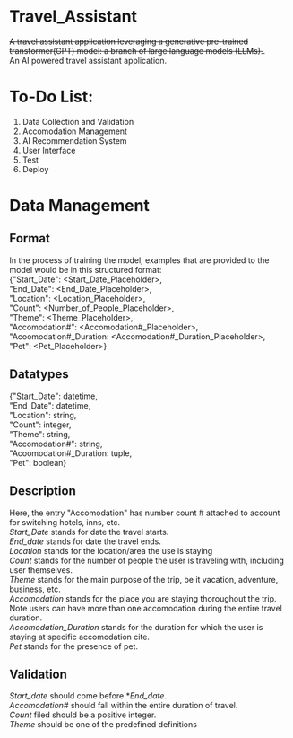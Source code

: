 # Travel_Assistant
~~A travel assistant application leveraging a generative pre-trained transformer(GPT) model: a branch of large language models (LLMs).~~.\
An AI powered travel assistant application.

# To-Do List:
  1. Data Collection and Validation
  2. Accomodation Management
  3. AI Recommendation System
  4. User Interface
  5. Test
  6. Deploy

# Data Management
  ## Format
  In the process of training the model, examples that are provided to the model would be in this structured format:\
    {"Start_Date": <Start_Date_Placeholder>,\
    "End_Date": <End_Date_Placeholder>,\
    "Location": <Location_Placeholder>,\
    "Count": <Number_of_People_Placeholder>,\
    "Theme": <Theme_Placeholder>,\
    "Accomodation#": <Accomodation#_Placeholder>,\
    "Acoomodation#_Duration: <Accomodation#_Duration_Placeholder>,\
    "Pet": <Pet_Placeholder>}

  ## Datatypes
  {"Start_Date": datetime,\
    "End_Date": datetime,\
    "Location": string,\
    "Count": integer,\
    "Theme": string,\
    "Accomodation#": string,\
    "Acoomodation#_Duration: tuple,\
    "Pet": boolean}
    
  ## Description
  Here, the entry "Accomodation" has number count # attached to account for switching hotels, inns, etc.\
  *Start_Date* stands for date the travel starts.\
  *End_date* stands for date the travel ends.\
  *Location* stands for the location/area the use is staying\
  *Count* stands for the number of people the user is traveling with, including user themselves.\
  *Theme* stands for the main purpose of the trip, be it vacation, adventure, business, etc.\
  *Accomodation* stands for the place you are staying thoroughout the trip. Note users can have more than one accomodation during the entire travel duration.\
  *Accomodation_Duration* stands for the duration for which the user is staying at specific accomodation cite.\
  *Pet* stands for the presence of pet.

  ## Validation
  *Start_date* should come before **End_date*.\
  *Accomodation#* should fall within the entire duration of travel.\
  *Count* filed should be a positive integer.\
  *Theme* should be one of the predefined definitions


